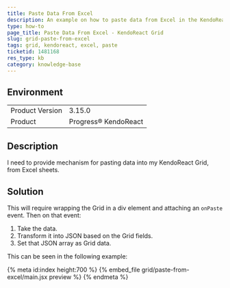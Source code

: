 ```yaml
---
title: Paste Data From Excel
description: An example on how to paste data from Excel in the KendoReact Grid.
type: how-to
page_title: Paste Data From Excel - KendoReact Grid
slug: grid-paste-from-excel
tags: grid, kendoreact, excel, paste
ticketid: 1481168
res_type: kb
category: knowledge-base
---
```


## Environment

<table>
	<tbody>
		<tr>
			<td>Product Version</td>
			<td>3.15.0</td>
		</tr>
		<tr>
			<td>Product</td>
			<td>Progress® KendoReact</td>
		</tr>
	</tbody>
</table>


## Description

I need to provide mechanism for pasting data into my KendoReact Grid, from Excel sheets.

## Solution

This will require wrapping the Grid in a div element and attaching an `onPaste` event. Then on that event:
1. Take the data.
1. Transform it into JSON based on the Grid fields. 
1. Set that JSON array as Grid data.

This can be seen in the following example:

{% meta id:index height:700 %}
{% embed_file grid/paste-from-excel/main.jsx preview %}
{% endmeta %}
